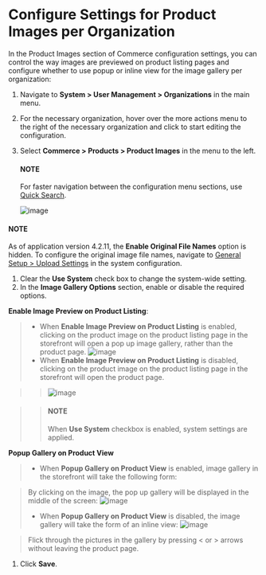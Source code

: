 <a id="sys-commerce-product-product-images-image-preview-organization"></a>

<a id="sys-users-organization-commerce-products-gallery-slider"></a>

# Configure Settings for Product Images per Organization

In the Product Images section of Commerce configuration settings, you can control the way images are previewed on product listing pages and configure whether to use popup or inline view for the image gallery per organization:

1. Navigate to **System > User Management > Organizations** in the main menu.
2. For the necessary organization, hover over the <i class="fa fa-ellipsis-h fa-lg" aria-hidden="true"></i> more actions menu to the right of the necessary organization and click <i class="fas fa-cog" aria-hidden="true"></i> to start editing the configuration.
3. Select **Commerce > Products > Product Images** in the menu to the left.

   #### NOTE
   For faster navigation between the configuration menu sections, use [Quick Search](../../../../../configuration/quick-search.md#user-guide-system-configuration-quick-search).

   ![image](user/img/system/user_management/org_configuration/products/ImagePreviewOrganization.png)

#### NOTE
As of application version 4.2.11, the **Enable Original File Names** option is hidden. To configure the original image file names, navigate to [General Setup > Upload Settings](../../general-setup-org/organization-upload-settings.md#configuration-guide-system-configuration-general-setup-sysconfig-upload-settings-organization) in the system configuration.

1. Clear the **Use System** check box to change the system-wide setting.
2. In the **Image Gallery Options** section, enable or disable the required options.

**Enable Image Preview on Product Listing**:

> * When **Enable Image Preview on Product Listing** is enabled, clicking on the product image on the product listing page in the storefront will open a pop up image gallery, rather than the product page.
>   ![image](user/img/system/user_management/org_configuration/products/ImagePreviewOrgEnabled.png)
> * When **Enable Image Preview on Product Listing** is disabled, clicking on the product image on the product listing page in the storefront will open the product page.

> > ![image](user/img/system/user_management/org_configuration/products/ImagePreviewOrgDisabled.png)

> > #### NOTE
> > When **Use System** checkbox is enabled, system settings are applied.

**Popup Gallery on Product View**

> * When **Popup Gallery on Product View** is enabled, image gallery in the storefront will take the following form:
>   <!-- image::/img/system/user_management/org_configuration/products/ImageGalleryOrganizationEnabled.png
>   :class: with-border -->

>   By clicking on the image, the pop up gallery will be displayed in the middle of the screen:
>   ![image](user/img/system/user_management/org_configuration/products/ImageGalleryOrganizationEnabled2.png)
> * When **Popup Gallery on Product View** is disabled, the image gallery will take the form of an inline view:
>   ![image](user/img/system/user_management/org_configuration/products/ImageGalleryOrganizationDisabled.png)

>   Flick through the pictures in the gallery by pressing < or > arrows without leaving the product page.
1. Click **Save**.

<!-- finish -->
<!-- fa-bars = fa-navicon -->
<!-- Ic Tiles is used as Set As Default in saved views, and as tiles in display layout options -->
<!-- IcPencil refers to Rename in Commerce and Inline Editing in CRM -->
<!-- Check mark in the square. -->
<!-- SortDesc is also used as drop-down arrow -->
